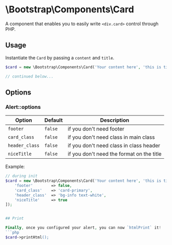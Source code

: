 # \Bootstrap\Components\Card

A component that enables you to easily write `<div.card>` control through PHP.

## Usage

Instantiate the `Card` by passing a `content` and `title`.

```php
$card = new \Bootstrap\Components\Card('Your content here', 'this is title');

// continued below...
```

## Options

### Alert::options

| Option | Default | Description |
| ------ | ------- | ----------- |
| `footer` | `false` | if you don't need footer |
| `card_class` | `false` | if you don't need class in main class  |
| `header_class` | `false` | if you don't need class in class header  |
| `niceTitle` | `false` | if you don't need the format on the title  |

Example:
```php
// during init
$card = new \Bootstrap\Components\Card('Your content here', 'this is title', [
    'footer'        => false,
    'card_class'    => 'card-primary',
    'header_class'  => 'bg-info text-white',
    'niceTitle'     => true
]);


## Print

Finally, once you configured your alert, you can now `htmlPrint` it!
```php
$card->printHtml();
```
